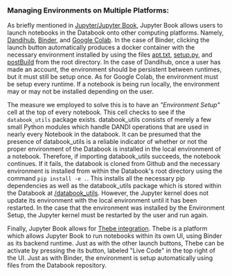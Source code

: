 ### Managing Environments on Multiple Platforms:

As briefly mentioned in [Jupyter/Jupyter Book](./jupyter_book.md), Jupyter Book allows users to launch notebooks in the Databook onto other computing platforms. Namely, [Dandihub](hub.dandiarchive.org), [Binder](mybinder.org), and [Google Colab](colab.research.google.com). In the case of Binder, clicking the launch button automatically produces a docker container with the necessary environment installed by using the files [apt.txt](https://github.com/AllenInstitute/openscope_databook/blob/main/apt.txt), [setup.py](https://github.com/AllenInstitute/openscope_databook/blob/main/setup.py), and [postBuild](https://github.com/AllenInstitute/openscope_databook/blob/main/postBuild) from the root directory. In the case of Dandihub, once a user has made an account, the environment should be persistent between runtimes, but it must still be setup once. As for Google Colab, the environment must be setup every runtime. If a notebook is being run locally, the environment may or may not be installed depending on the user.

The measure we employed to solve this is to have an *"Environment Setup"* cell at the top of every notebook. This cell checks to see if the `databook_utils` package exists. databook_utils consists of merely a few small Python modules which handle DANDI operations that are used in nearly every Notebook in the databook. It can be presumed that the presence of databook_utils is a reliable indicator of whether or not the proper environment of the Databook is installed in the local environment of a notebook. Therefore, if importing databook_utils succeeds, the notebook continues. If it fails, the databook is cloned from Github and the necessary environment is installed from within the Databook's root directory using the command `pip install -e .`. This installs all the necessary pip dependencies as well as the databook_utils package which is stored within the Databook at [/databook_utils](https://github.com/AllenInstitute/openscope_databook/tree/main/databook_utils). However, the Jupyter kernel does not update its environment with the local environment until it has been restarted. In the case that the environment was installed by the Environment Setup, the Jupyter kernel must be restarted by the user and run again.

Finally, Jupyter Book allows for [Thebe integration](https://jupyterbook.org/en/stable/interactive/thebe.html). Thebe is a platform which allows Jupyter Book to run notebooks within its own UI, using Binder as its backend runtime. Just as with the other launch buttons, Thebe can be activate by pressing the its button, labeled "Live Code" in the top right of the UI. Just as with Binder, the environment is setup automatically using files from the Databook repository.
